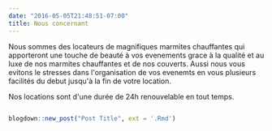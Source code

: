 ```yaml
---
date: "2016-05-05T21:48:51-07:00" 
title: Nous concernant
---
```


Nous sommes des locateurs de magnifiques marmites chauffantes qui apporteront
une touche de beauté à vos evenements grace à la qualité et au luxe de nos
marmites chauffantes et de nos couverts.
Aussi nous vous evitons le stresses dans l'organisation de vos evenemts en vous
plusieurs facilités du debut jusqu'à la fin de votre location.

Nos locations sont d'une durée de 24h renouvelable en tout temps.  

```r

blogdown::new_post("Post Title", ext = '.Rmd')
 
